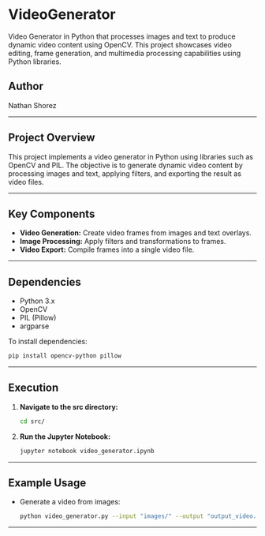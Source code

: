 # VideoGenerator
Video Generator in Python that processes images and text to produce dynamic video content using OpenCV. This project showcases video editing, frame generation, and multimedia processing capabilities using Python libraries.

## Author
Nathan Shorez

---

## Project Overview
This project implements a video generator in Python using libraries such as OpenCV and PIL. The objective is to generate dynamic video content by processing images and text, applying filters, and exporting the result as video files.

---

## Key Components
- **Video Generation:** Create video frames from images and text overlays.
- **Image Processing:** Apply filters and transformations to frames.
- **Video Export:** Compile frames into a single video file.

---

## Dependencies
- Python 3.x
- OpenCV
- PIL (Pillow)
- argparse

To install dependencies:
```bash
pip install opencv-python pillow
```

---

## Execution
1. **Navigate to the src directory:**
   ```bash
   cd src/
   ```
2. **Run the Jupyter Notebook:**
   ```bash
   jupyter notebook video_generator.ipynb
   ```

---

## Example Usage
- Generate a video from images:
  ```bash
  python video_generator.py --input "images/" --output "output_video.mp4"
  ```

---
